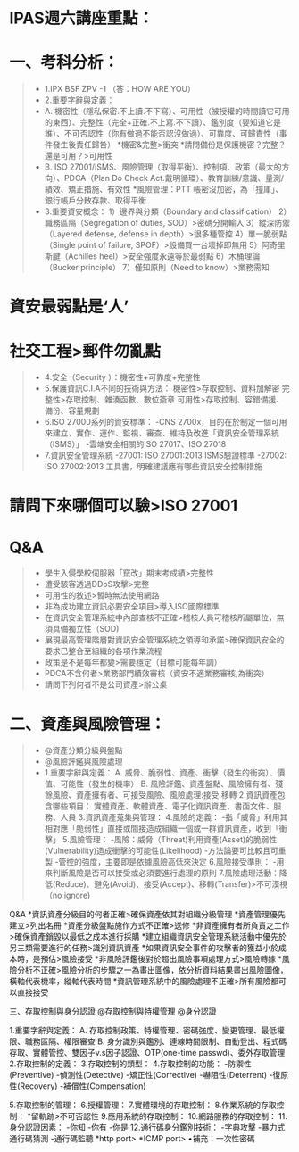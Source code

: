 # IPAS週六講座重點：

# 一、考科分析：
>* 1.IPX BSF ZPV -1 （答：HOW ARE YOU）
>* 2.重要字辭與定義：
>* A.
機密性（隱私保密.不上讀.不下寫）、可用性（被授權的時間讀它可用的東西）、完整性（完全+正確.不上寫.不下讀）、鑑別度（要知道它是誰）、不可否認性（你有做過不能否認沒做過）、可靠度、可歸責性（事件發生後責任歸咎）
*機密&完整>衝突
*請問備份是保護機密？完整？還是可用？>可用性
>* B.
ISO 27001/ISMS、風險管理（取得平衡）、控制項、政策（最大的方向）、PDCA（Plan Do Check Act.戴明循環）、教育訓練/意識、量測/績效、矯正措施、有效性
*風險管理：PTT 帳密沒加密，為「撞庫」、銀行帳戶分散存款、取得平衡
>* 3.重要資安概念：
1）邊界與分類（Boundary and classification）
2）職務區隔（Segregation of duties, SOD）>密碼分開輸入
3）縱深防禦（Layered defense, defense in depth）>很多種管控
4）單一脆弱點（Single point of failure, SPOF）>設備買一台壞掉即無用
5）阿奇里斯腱（Achilles heel）>安全強度永遠等於最弱點
6）木桶理論（Bucker principle）
7）僅知原則（Need to know）>業務需知
# 資安最弱點是‘人’
# 社交工程>郵件勿亂點
>* 4.安全（Security ）：機密性+可靠度+完整性
>* 5.保護資訊C.I.A不同的技術與方法：
機密性>存取控制、資料加解密
完整性>存取控制、雜湊函數、數位簽章
可用性>存取控制、容錯備援、備份、容量規劃
>* 6.ISO 27000系列的資安標準：
-CNS 2700x，目的在於制定一個可用來建立、實作、運作、監視、審查、維持及改進「資訊安全管理系統（ISMS）」
-雲端安全相關的ISO 27017、ISO 27018
>* 7.資訊安全管理系統
-27001: ISO 27001:2013 ISMS驗證標準
-27002: ISO 27002:2013 工具書，明確建議應有哪些資訊安全控制措施
# 請問下來哪個可以驗>ISO 27001

# Q&A
>* 學生入侵學校伺服器「竄改」期末考成績>完整性
>* 遭受駭客透過DDoS攻擊>完整
>* 可用性的敘述>暫時無法使用網路
>* 非為成功建立資訊必要安全項目>導入ISO國際標準
>* 在資訊安全管理系統中內部查核不正確>稽核人員可稽核所屬單位，無須具備獨立性（SOD)
>* 展現最高管理階層對資訊安全管理系統之領導和承諾>確保資訊安全的要求已整合至組織的各項作業流程
>* 政策是不是每年都變>需要穩定（目標可能每年調）
>* PDCA不含何者>業務部門績效審核（資安不適業務審核,為衝突）
>* 請問下列何者不是公司資產>辦公桌

# 二、資產與風險管理：
>* @資產分類分級與盤點
>* @風險評鑑與風險處理
>* 1.重要字辭與定義：
A.
威脅、脆弱性、資產、衝擊（發生的衝突）、價值、可能性（發生的機率）
B.
風險評鑑、資產盤點、風險擁有者、殘餘風險、資產擁有者、可接受風險、風險處理:接受.移轉
2.資訊資產包含哪些項目：
實體資產、軟體資產、電子化資訊資產、書面文件、服務、人員
3.資訊資產蒐集與管理：
4.風險的定義：
-指「威脅」利用其相對應「脆弱性」直接或間接造成組織一個或一群資訊資產，收到「衝擊」
5.風險管理：
-風險：威脅（Threat)利用資產(Asset)的脆弱性(Vulnerability)造成衝擊的可能性(Likelihood)
-方法論要可比較且可重製
-管控的強度，主要即是依據風險高低來決定
6.風險接受準則：
-用來判斷風險是否可以接受或必須要進行處理的原則
7.風險處理活動：降低(Reduce)、避免(Avoid)、接受(Accept)、移轉(Transfer)>不可漠視（no ignore)

Q&A
*資訊資產分級目的何者正確>確保資產依其對組織分級管理
*資產管理優先建立>列出名冊
*資產分級盤點施作方式不正確>送修
*非資產擁有者所負責之工作>確保資產銷毀以最低之成本進行採購
*建立組織資訊安全管理系統活動中優先於另三類需要進行的任務>識別資訊資產
*如果資訊安全事件的攻擊者的獲益小於成本時，是預估>風險接受
*非風險評鑑後對於超出風險事項處理方式>風險轉嫁
*風險分析不正確>風險分析的步驟之一為畫出圖像，依分析資料結果畫出風險圖像，橫軸代表機率，縱軸代表時間
*資訊管理系統中的風險處理不正確>所有風險都可以直接接受

三、存取控制與身分認證
@存取控制與特權管理
@身分認證

1.重要字辭與定義：
A.
存取控制政策、特權管理、密碼強度、變更管理、最低權限、職務區隔、權限審查
B.
身分識別與鑑別、連線時間限制、自動登出、程式碼存取、實體管控、雙因子v.s因子認證、OTP(one-time passwd)、委外存取管理
2.存取控制的定義：
3.存取控制的類型：
4.存取控制的功能：
-防禦性(Preventive)
-偵測性(Detective)
-矯正性(Corrective)
-嚇阻性(Deterrent)
-復原性(Recovery)
-補償性(Compensation)

5.存取控制的管理：
6.授權管理：
7.實體環境的存取控制：
8.作業系統的存取控制：
*留軌跡>不可否認性
9.應用系統的存取控制：
10.網路服務的存取控制：
11.身分認證因素：
-你知
-你有
-你是
12.通行碼身分鑑別技術：
-字典攻擊
-暴力式通行碼猜測
-通行碼監聽
*http port>
*ICMP port>
•補充：一次性密碼
